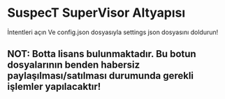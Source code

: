 # SuspecT SuperVisor Altyapısı

İntentleri açın Ve config.json dosyasıyla settings json dosyasını doldurun!
 

## NOT: Botta lisans bulunmaktadır. Bu botun dosyalarının benden habersiz paylaşılması/satılması durumunda gerekli işlemler yapılacaktır!
